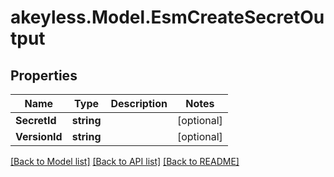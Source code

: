 # akeyless.Model.EsmCreateSecretOutput

## Properties

Name | Type | Description | Notes
------------ | ------------- | ------------- | -------------
**SecretId** | **string** |  | [optional] 
**VersionId** | **string** |  | [optional] 

[[Back to Model list]](../README.md#documentation-for-models) [[Back to API list]](../README.md#documentation-for-api-endpoints) [[Back to README]](../README.md)

